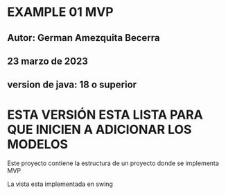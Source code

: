 # EXAMPLE 01 MVP

## Autor: German Amezquita Becerra
## 23 marzo de 2023

## version de java: 18 o superior

# ESTA VERSIÓN ESTA LISTA PARA QUE INICIEN A ADICIONAR LOS MODELOS


Este proyecto contiene la estructura de un proyecto donde se implementa MVP

La vista esta implementada en swing

